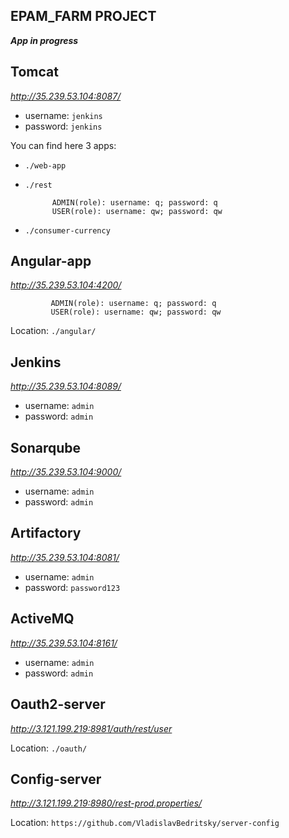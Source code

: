 ## EPAM_FARM PROJECT

_**App in progress**_

 ## Tomcat 
 _http://35.239.53.104:8087/_
 * username: `jenkins`
 * password: `jenkins`

You can find here 3 apps:
 * `./web-app`
 * `./rest`
           
             ADMIN(role): username: q; password: q
             USER(role): username: qw; password: qw
 * `./consumer-currency`

## Angular-app
_http://35.239.53.104:4200/_
             
             ADMIN(role): username: q; password: q
             USER(role): username: qw; password: qw
   
 Location: `./angular/`
 
## Jenkins
_http://35.239.53.104:8089/_
* username: `admin`
* password: `admin`

## Sonarqube
_http://35.239.53.104:9000/_
* username: `admin`
* password: `admin`

## Artifactory
_http://35.239.53.104:8081/_
* username: `admin`
* password: `password123`

## ActiveMQ
_http://35.239.53.104:8161/_
* username: `admin`
* password: `admin`

## Oauth2-server
_http://3.121.199.219:8981/auth/rest/user_
   
Location: `./oauth/`

## Config-server
_http://3.121.199.219:8980/rest-prod.properties/_
   
Location: `https://github.com/VladislavBedritsky/server-config`

 
 